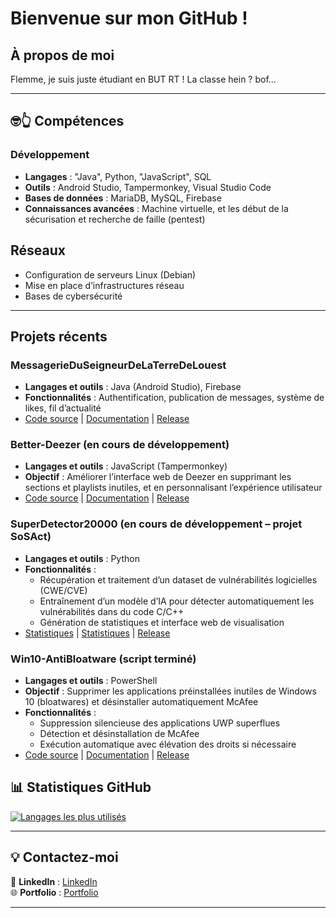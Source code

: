 # Bienvenue sur mon GitHub !

## À propos de moi  
Flemme, je suis juste étudiant en BUT RT ! La classe hein ? bof...

---

## 🤓👆 Compétences
### Développement
- **Langages** : "Java", Python, "JavaScript", SQL
- **Outils** : Android Studio, Tampermonkey, Visual Studio Code
- **Bases de données** : MariaDB, MySQL, Firebase
- **Connaissances avancées** : Machine virtuelle, et les début de la sécurisation et recherche de faille (pentest)

## Réseaux
- Configuration de serveurs Linux (Debian)
- Mise en place d’infrastructures réseau
- Bases de cybersécurité

---
## Projets récents

### MessagerieDuSeigneurDeLaTerreDeLouest
- **Langages et outils** : Java (Android Studio), Firebase
- **Fonctionnalités** : Authentification, publication de messages, système de likes, fil d’actualité  
- [Code source](https://github.com/PepitoBailao/MessagerieDuSeigneurDeLaTerreDeLouest) | [Documentation](https://github.com/PepitoBailao/MessagerieDuSeigneurDeLaTerreDeLouest/wiki) | [Release](https://github.com/PepitoBailao/MessagerieDuSeigneurDeLaTerreDeLouest/releases/tag/apkV1)

### Better-Deezer (en cours de développement)
- **Langages et outils** : JavaScript (Tampermonkey)  
- **Objectif** : Améliorer l’interface web de Deezer en supprimant les sections et playlists inutiles, et en personnalisant l’expérience utilisateur  
- [Code source](https://github.com/PepitoBailao/better-deezer) | [Documentation](https://github.com/PepitoBailao/better-deezer/blob/main/README.md) | [Release](Bientôt)

### SuperDetector20000 (en cours de développement – projet SoSAct)
- **Langages et outils** : Python  
- **Fonctionnalités** :  
  - Récupération et traitement d’un dataset de vulnérabilités logicielles (CWE/CVE)  
  - Entraînement d’un modèle d’IA pour détecter automatiquement les vulnérabilités dans du code C/C++  
  - Génération de statistiques et interface web de visualisation  
- [Statistiques](https://github.com/PepitoBailao/SuperDetector20000) | [Statistiques](https://pepitobailao.github.io/SuperDetector20000/) | [Release](Bientôt)

### Win10-AntiBloatware (script terminé)
- **Langages et outils** : PowerShell  
- **Objectif** : Supprimer les applications préinstallées inutiles de Windows 10 (bloatwares) et désinstaller automatiquement McAfee  
- **Fonctionnalités** :  
  - Suppression silencieuse des applications UWP superflues  
  - Détection et désinstallation de McAfee  
  - Exécution automatique avec élévation des droits si nécessaire  
- [Code source](https://github.com/PepitoBailao/BloatwareDeConWin) | [Documentation](https://github.com/PepitoBailao/BloatwareDeConWin/blob/main/README.md) | [Release](https://github.com/PepitoBailao/BloatwareDeConWin/releases/tag/V1)

## 📊 Statistiques GitHub  
[![Langages les plus utilisés](https://github-readme-stats.vercel.app/api/top-langs/?username=PepitoBailao&layout=compact&theme=radical)](https://github.com/anuraghazra/github-readme-stats)

---

## 💡 Contactez-moi 
🔗 **LinkedIn** : [LinkedIn](https://www.linkedin.com/in/ulysse-richard/)  
🌐 **Portfolio** : [Portfolio](https://pepitobailao.github.io/portfolio/#)

---
